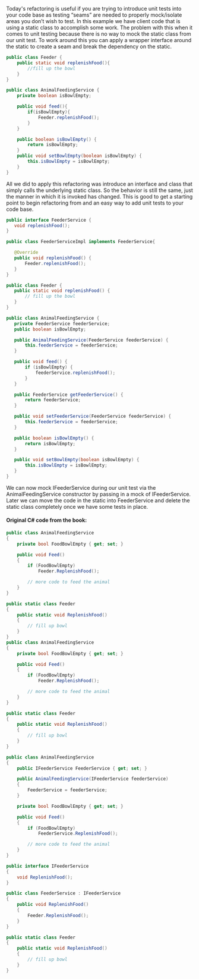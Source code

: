 Today's refactoring is useful if you are trying to introduce unit tests into your code base as testing “seams” are needed to properly mock/isolate areas you don’t wish to test.
In this example we have client code that is using a static class to accomplish some work. The problem with this when it comes to unit testing because there is no way to mock the static class from our unit test.
To work around this you can apply a wrapper interface around the static to create a seam and break the dependency on the static.

```Java
public class Feeder {
	public static void replenishFood(){
		//fill up the bowl
	}
}

public class AnimalFeedingService {
	private boolean isBowlEmpty;

	public void feed(){
		if(isBowlEmpty){
			Feeder.replenishFood();
		}
	}

	public boolean isBowlEmpty() {
		return isBowlEmpty;
	}
	public void setBowlEmpty(boolean isBowlEmpty) {
		this.isBowlEmpty = isBowlEmpty;
	}
}
```

All we did to apply this refactoring was introduce an interface and class that simply calls the underlying
static class. So the behavior is still the same, just the manner in which it is invoked has changed. This is
good to get a starting point to begin refactoring from and an easy way to add unit tests to your code base.

 ```Java
public interface FeederService {
	void replenishFood();
}

public class FeederServiceImpl implements FeederService{

	@Override
	public void replenishFood() {
		Feeder.replenishFood();
	}
}

public class Feeder {
	public static void replenishFood() {
		// fill up the bowl
	}
}

public class AnimalFeedingService {
	private FeederService feederService;
	public boolean isBowlEmpty;

	public AnimalFeedingService(FeederService feederService) {
		this.feederService = feederService;
	}

	public void feed() {
		if (isBowlEmpty) {
			feederService.replenishFood();
		}
	}

	public FeederService getFeederService() {
		return feederService;
	}

	public void setFeederService(FeederService feederService) {
		this.feederService = feederService;
	}

	public boolean isBowlEmpty() {
		return isBowlEmpty;
	}

	public void setBowlEmpty(boolean isBowlEmpty) {
		this.isBowlEmpty = isBowlEmpty;
	}
}


 ```

 We can now mock IFeederService during our unit test via the AnimalFeedingService constructor by passing
in a mock of IFeederService. Later we can move the code in the static into FeederService and delete the
static class completely once we have some tests in place.

#### Original C# code from the book:

```cs
public class AnimalFeedingService
{
	private bool FoodBowlEmpty { get; set; }

	public void Feed()
	{
		if (FoodBowlEmpty)
		    Feeder.ReplenishFood();

		// more code to feed the animal
	}
}

public static class Feeder
{
	public static void ReplenishFood()
	{
		// fill up bowl
	}
}
public class AnimalFeedingService
{
	private bool FoodBowlEmpty { get; set; }

	public void Feed()
	{
		if (FoodBowlEmpty)
		    Feeder.ReplenishFood();

		// more code to feed the animal
	}
}

public static class Feeder
{
	public static void ReplenishFood()
	{
		// fill up bowl
	}
}
```

```cs
public class AnimalFeedingService
{
	public IFeederService FeederService { get; set; }

	public AnimalFeedingService(IFeederService feederService)
	{
		FeederService = feederService;
	}

	private bool FoodBowlEmpty { get; set; }

	public void Feed()
	{
		if (FoodBowlEmpty)
		    FeederService.ReplenishFood();

		// more code to feed the animal
	}
}

public interface IFeederService
{
	void ReplenishFood();
}

public class FeederService : IFeederService
{
	public void ReplenishFood()
	{
		Feeder.ReplenishFood();
	}
}

public static class Feeder
{
	public static void ReplenishFood()
	{
		// fill up bowl
	}
}
```
